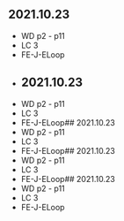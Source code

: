 ## 2021.10.23 
+ WD p2 - p11
+ LC 3
+ FE-J-ELoop
+ ## 2021.10.23 
+ WD p2 - p11
+ LC 3
+ FE-J-ELoop## 2021.10.23 
+ WD p2 - p11
+ LC 3
+ FE-J-ELoop## 2021.10.23 
+ WD p2 - p11
+ LC 3
+ FE-J-ELoop## 2021.10.23 
+ WD p2 - p11
+ LC 3
+ FE-J-ELoop
